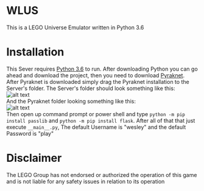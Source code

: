 # WLUS
This is a LEGO Universe Emulator written in Python 3.6</br>

# Installation
This Sever requires <a href="https://www.python.org/downloads/release/python-360/">Python 3.6</a> to run.
After downloading Python you can go ahead and download the project, then you need to download <a href="https://bitbucket.org/lcdr/pyraknet/">Pyraknet</a>. After Pyraknet is downloaded simply drag the Pyraknet installation to the Server's folder. The Server's folder should look something like this:</br>
![alt text](https://imageshack.com/a/img922/4459/CneHAh.png)</br>
And the Pyraknet folder looking something like this:</br>
![alt text](https://imageshack.com/a/img923/9186/3asNKb.png)</br>
Then open up command prompt or power shell and type ```python -m pip install passlib``` and ```python -m pip install flask```.
After all of that that just execute ```__main__.py```, The default Username is "wesley" and the default Password is "play"</br>

# Disclaimer
The LEGO Group has not endorsed or authorized the operation of this game and is not liable for any safety issues in relation to its operation
